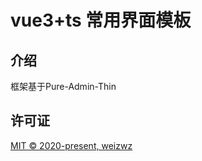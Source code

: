 <h1>vue3+ts 常用界面模板</h1>

## 介绍

框架基于Pure-Admin-Thin

## 许可证

[MIT © 2020-present, weizwz](./LICENSE)
